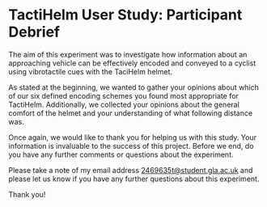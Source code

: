 # TactiHelm User Study: Participant Debrief

The aim of this experiment was to investigate how information about an approaching vehicle can be effectively encoded and conveyed to a cyclist using vibrotactile cues with the TaciHelm helmet.

As stated at the beginning, we wanted to gather your opinions about which of our six defined encoding schemes you found most appropriate for TactiHelm. Additionally, we collected your opinions about the general comfort of the helmet and your understanding of what following distance was.

Once again, we would like to thank you for helping us with this study. Your information is invaluable to the success of this project. Before we end, do you have any further comments or questions about the experiment.

Please take a note of my email address [2469635t@student.gla.ac.uk](mailto:2469635t@student.gla.ac.uk) and please let us know if you have any further questions about this experiment.

Thank you!
